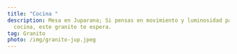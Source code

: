 ```yaml
---
title: "Cocina "
description: Mesa en Juparana; Si pensas en movimiento y luminosidad para tu
  cocina, este granito te espera.
tag: Granito
photo: /img/granito-jup.jpeg
---
```


